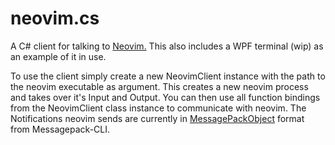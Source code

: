 # neovim.cs
A C# client for talking to [Neovim.](https://github.com/neovim/neovim)
This also includes a WPF terminal (wip) as an example of it in use.

To use the client simply create a new NeovimClient instance with the path to the neovim executable as argument.
This creates a new neovim process and takes over it's Input and Output.
You can then use all function bindings from the NeovimClient class instance to communicate with neovim.
The Notifications neovim sends are currently in [MessagePackObject](https://github.com/msgpack/msgpack-cli/wiki/Messagepackobject) format from Messagepack-CLI.
